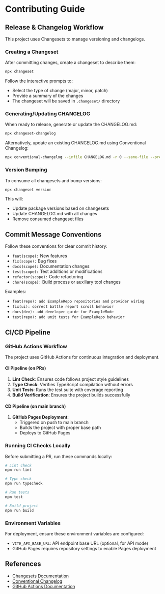 # Contributing Guide

## Release & Changelog Workflow

This project uses Changesets to manage versioning and changelogs.

### Creating a Changeset

After committing changes, create a changeset to describe them:

```bash
npx changeset
```

Follow the interactive prompts to:

- Select the type of change (major, minor, patch)
- Provide a summary of the changes
- The changeset will be saved in `.changeset/` directory

### Generating/Updating CHANGELOG

When ready to release, generate or update the CHANGELOG.md:

```bash
npx changeset-changelog
```

Alternatively, update an existing CHANGELOG.md using Conventional Changelog:

```bash
npx conventional-changelog --infile CHANGELOG.md -r 0 --same-file --preset eslint
```

### Version Bumping

To consume all changesets and bump versions:

```bash
npx changeset version
```

This will:

- Update package versions based on changesets
- Update CHANGELOG.md with all changes
- Remove consumed changeset files

## Commit Message Conventions

Follow these conventions for clear commit history:

- `feat(scope):` New features
- `fix(scope):` Bug fixes
- `docs(scope):` Documentation changes
- `test(scope):` Test additions or modifications
- `refactor(scope):` Code refactoring
- `chore(scope):` Build process or auxiliary tool changes

Examples:

- `feat(repo): add ExampleRepo repositories and provider wiring`
- `fix(ui): correct battle report scroll behavior`
- `docs(dev): add developer guide for ExampleMode`
- `test(repo): add unit tests for ExampleRepo behavior`

## CI/CD Pipeline

### GitHub Actions Workflow

The project uses GitHub Actions for continuous integration and deployment.

#### CI Pipeline (on PRs)

1. **Lint Check**: Ensures code follows project style guidelines
2. **Type Check**: Verifies TypeScript compilation without errors
3. **Unit Tests**: Runs the test suite with coverage reporting
4. **Build Verification**: Ensures the project builds successfully

#### CD Pipeline (on main branch)

1. **GitHub Pages Deployment**:
    - Triggered on push to main branch
    - Builds the project with proper base path
    - Deploys to GitHub Pages

### Running CI Checks Locally

Before submitting a PR, run these commands locally:

```bash
# Lint check
npm run lint

# Type check
npm run typecheck

# Run tests
npm test

# Build project
npm run build
```

### Environment Variables

For deployment, ensure these environment variables are configured:

- `VITE_API_BASE_URL`: API endpoint base URL (optional, for API mode)
- GitHub Pages requires repository settings to enable Pages deployment

## References

- [Changesets Documentation](https://github.com/changesets/changesets)
- [Conventional Changelog](https://github.com/conventional-changelog)
- [GitHub Actions Documentation](https://docs.github.com/en/actions)
